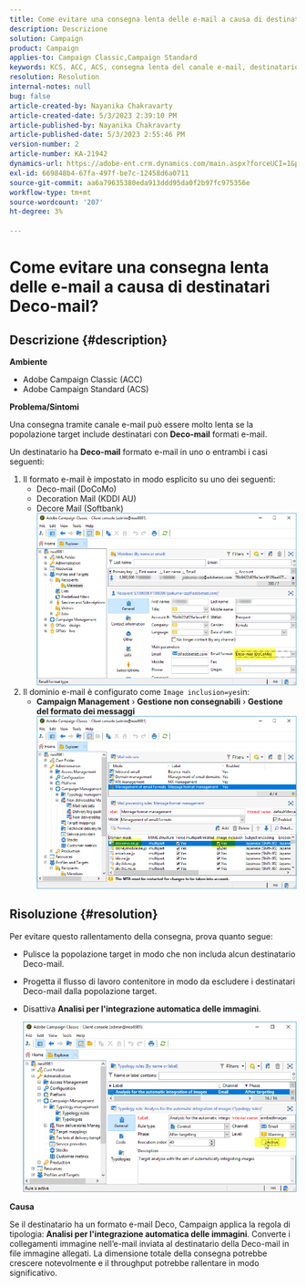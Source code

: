 ```yaml
---
title: Come evitare una consegna lenta delle e-mail a causa di destinatari Deco-mail?
description: Descrizione
solution: Campaign
product: Campaign
applies-to: Campaign Classic,Campaign Standard
keywords: KCS, ACC, ACS, consegna lenta del canale e-mail, destinatario con formato e-mail Deco-mail, prestazioni, throughput
resolution: Resolution
internal-notes: null
bug: false
article-created-by: Nayanika Chakravarty
article-created-date: 5/3/2023 2:39:10 PM
article-published-by: Nayanika Chakravarty
article-published-date: 5/3/2023 2:55:46 PM
version-number: 2
article-number: KA-21942
dynamics-url: https://adobe-ent.crm.dynamics.com/main.aspx?forceUCI=1&pagetype=entityrecord&etn=knowledgearticle&id=707ebc3c-c0e9-ed11-a7c6-6045bd006b25
exl-id: 669848b4-67fa-497f-be7c-12458d6a0711
source-git-commit: aa6a79635380eda913ddd95da0f2b97fc975356e
workflow-type: tm+mt
source-wordcount: '207'
ht-degree: 3%

---
```


# Come evitare una consegna lenta delle e-mail a causa di destinatari Deco-mail?

## Descrizione {#description}


<b>Ambiente</b>

- Adobe Campaign Classic (ACC)
- Adobe Campaign Standard (ACS)


<b>Problema/Sintomi</b>

Una consegna tramite canale e-mail può essere molto lenta se la popolazione target include destinatari con <b>Deco-mail</b> formati e-mail.

Un destinatario ha <b>Deco-mail</b> formato e-mail in uno o entrambi i casi seguenti:

1. Il formato e-mail è impostato in modo esplicito su uno dei seguenti:
   - Deco-mail (DoCoMo)
   - Decoration Mail (KDDI AU)
   - Decore Mail (Softbank)         ![](assets/___727ebc3c-c0e9-ed11-a7c6-6045bd006b25___.png)
2. Il dominio e-mail è configurato come `Image inclusion=yes`in:
   - <b>Campaign Management</b> › <b>Gestione non consegnabili</b> › <b>Gestione del formato dei messaggi</b>        ![](assets/___c4d8b442-c0e9-ed11-a7c6-6045bd006b25___.png)



## Risoluzione {#resolution}


Per evitare questo rallentamento della consegna, prova quanto segue:

- Pulisce la popolazione target in modo che non includa alcun destinatario Deco-mail.
- Progetta il flusso di lavoro contenitore in modo da escludere i destinatari Deco-mail dalla popolazione target.
- Disattiva <b>Analisi per l&#39;integrazione automatica delle immagini</b>.


  ![](assets/6f31278e-55e4-ed11-a7c7-6045bd006b4b.png)


<b>Causa</b>

Se il destinatario ha un formato e-mail Deco, Campaign applica la regola di tipologia: <b>Analisi per l&#39;integrazione automatica delle immagini</b>. Converte i collegamenti immagine nell’e-mail inviata al destinatario della Deco-mail in file immagine allegati. La dimensione totale della consegna potrebbe crescere notevolmente e il throughput potrebbe rallentare in modo significativo.
